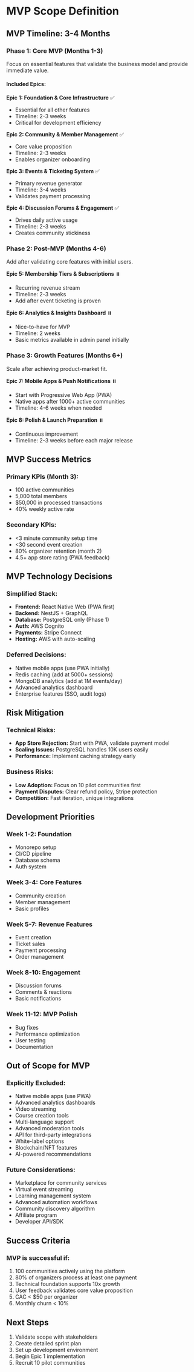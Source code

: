 # MVP Scope Definition

## MVP Timeline: 3-4 Months

### Phase 1: Core MVP (Months 1-3)
Focus on essential features that validate the business model and provide immediate value.

#### Included Epics:

**Epic 1: Foundation & Core Infrastructure** ✅
- Essential for all other features
- Timeline: 2-3 weeks
- Critical for development efficiency

**Epic 2: Community & Member Management** ✅
- Core value proposition
- Timeline: 2-3 weeks
- Enables organizer onboarding

**Epic 3: Events & Ticketing System** ✅
- Primary revenue generator
- Timeline: 3-4 weeks
- Validates payment processing

**Epic 4: Discussion Forums & Engagement** ✅
- Drives daily active usage
- Timeline: 2-3 weeks
- Creates community stickiness

### Phase 2: Post-MVP (Months 4-6)
Add after validating core features with initial users.

**Epic 5: Membership Tiers & Subscriptions** ⏸️
- Recurring revenue stream
- Timeline: 2-3 weeks
- Add after event ticketing is proven

**Epic 6: Analytics & Insights Dashboard** ⏸️
- Nice-to-have for MVP
- Timeline: 2 weeks
- Basic metrics available in admin panel initially

### Phase 3: Growth Features (Months 6+)
Scale after achieving product-market fit.

**Epic 7: Mobile Apps & Push Notifications** ⏸️
- Start with Progressive Web App (PWA)
- Native apps after 1000+ active communities
- Timeline: 4-6 weeks when needed

**Epic 8: Polish & Launch Preparation** ⏸️
- Continuous improvement
- Timeline: 2-3 weeks before each major release

## MVP Success Metrics

### Primary KPIs (Month 3):
- 100 active communities
- 5,000 total members
- $50,000 in processed transactions
- 40% weekly active rate

### Secondary KPIs:
- <3 minute community setup time
- <30 second event creation
- 80% organizer retention (month 2)
- 4.5+ app store rating (PWA feedback)

## MVP Technology Decisions

### Simplified Stack:
- **Frontend:** React Native Web (PWA first)
- **Backend:** NestJS + GraphQL
- **Database:** PostgreSQL only (Phase 1)
- **Auth:** AWS Cognito
- **Payments:** Stripe Connect
- **Hosting:** AWS with auto-scaling

### Deferred Decisions:
- Native mobile apps (use PWA initially)
- Redis caching (add at 5000+ sessions)
- MongoDB analytics (add at 1M events/day)
- Advanced analytics dashboard
- Enterprise features (SSO, audit logs)

## Risk Mitigation

### Technical Risks:
- **App Store Rejection:** Start with PWA, validate payment model
- **Scaling Issues:** PostgreSQL handles 10K users easily
- **Performance:** Implement caching strategy early

### Business Risks:
- **Low Adoption:** Focus on 10 pilot communities first
- **Payment Disputes:** Clear refund policy, Stripe protection
- **Competition:** Fast iteration, unique integrations

## Development Priorities

### Week 1-2: Foundation
- Monorepo setup
- CI/CD pipeline
- Database schema
- Auth system

### Week 3-4: Core Features
- Community creation
- Member management
- Basic profiles

### Week 5-7: Revenue Features
- Event creation
- Ticket sales
- Payment processing
- Order management

### Week 8-10: Engagement
- Discussion forums
- Comments & reactions
- Basic notifications

### Week 11-12: MVP Polish
- Bug fixes
- Performance optimization
- User testing
- Documentation

## Out of Scope for MVP

### Explicitly Excluded:
- Native mobile apps (use PWA)
- Advanced analytics dashboards
- Video streaming
- Course creation tools
- Multi-language support
- Advanced moderation tools
- API for third-party integrations
- White-label options
- Blockchain/NFT features
- AI-powered recommendations

### Future Considerations:
- Marketplace for community services
- Virtual event streaming
- Learning management system
- Advanced automation workflows
- Community discovery algorithm
- Affiliate program
- Developer API/SDK

## Success Criteria

### MVP is successful if:
1. 100 communities actively using the platform
2. 80% of organizers process at least one payment
3. Technical foundation supports 10x growth
4. User feedback validates core value proposition
5. CAC < $50 per organizer
6. Monthly churn < 10%

## Next Steps

1. Validate scope with stakeholders
2. Create detailed sprint plan
3. Set up development environment
4. Begin Epic 1 implementation
5. Recruit 10 pilot communities